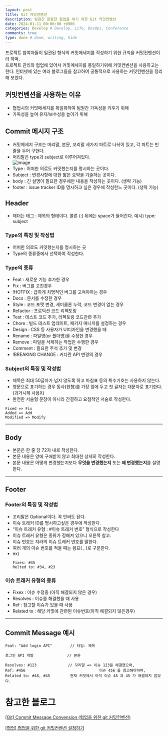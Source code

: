 ```yaml
---
layout: post
title: Git 커밋컨벤션
description: 팀원간 원할한 협업을 하기 위한 Git 커밋컨벤션
date: 2024-01-11 00:00:00 +0900
categories: Develop # Develop, Life, DevOps, Conference
comments: true
type: done # done, writing, hide
---
```


프로젝트 참여자들이 일관된 형식의 커밋메세지를 작성하기 위한 규칙을 커밋컨벤션이라 하며,  
프로젝트 관리와 협업에 있어서 커밋메세지를 통일하기위해 커밋컨벤션을 사용하고는 한다.
인터넷에 있는 여러 블로그들을 참고하여 공통적으로 사용하는 커밋컨벤션을 정리해 보았다.

## 커밋컨벤션을 사용하는 이유

- 협업시의 커밋메세지를 획일화하여 팀원간 가독성을 키우기 위해
- 가독성을 높여 유지/보수성을 높이기 위해

## Commit 메시지 구조

- 커밋메세지 구조는 머리말, 본문, 꼬리말 세가지 파트로 나뉘어 있고, 각 파트는 빈줄을 두어 구한다.
- 머리말은 type과 subject로 이루어져있다.  
  ![image](https://github.com/koreamarin/koreamarin.github.io/assets/110477854/f62985d5-089d-4a4e-9d34-61a15329c5f1)
- Type : 어떠한 의로도 커밋했는지를 명시하는 곳이다.
- Subject : 변경사항에 대한 짧은 요약을 기술하는 곳이다.
- body : 긴 설명이 필요한 경우에만 내용을 작성하는 곳이다. (생략 가능)
- footer : issue tracker ID를 명시하고 싶은 경우에 작성한느 곳이다. (생략 가능)

## Header

- 헤더는 태그 : 제목의 형태이다. 콜론 (:) 뒤에는 space가 들어간다. 예시) type: subject

### Type의 특징 및 작성법

- 어떠한 의로도 커밋했는지를 명시하는 곳
- Type의 종류중에서 선택하여 작성한다.

### Type의 종류

- Feat : 새로운 기능 추가한 경우
- Fix : 버그를 고친경우
- !HOTFIX : 급하게 치명적인 버그를 고쳐야하는 경우
- Docs : 문서를 수정한 경우
- Style : 코드 포맷 변경, 세미콜론 누락, 코드 변경이 없는 경우
- Refactor : 프로덕션 코드 리펙토링
- Test : 테스트 코드 추가, 리펙토링 코드관련 추가
- Chore : 빌드 테스트 업데이트, 패키지 매니저를 설정하는 경우
- Design : CSS 등 사용자가 UI디자인을 변경했을 때
- Rename : 파일명(or 폴더명)을 수정한 경우
- Remove : 파일을 삭제하는 작업만 수행한 경우
- Comment : 필요한 주석 추가 및 변경
- !BREAKING CHANGE : 커다란 API 변경의 경우

### Subject의 특징 및 작성법

- 제목은 최대 50글자가 넘지 않도록 하고 마침표 등의 특수기호는 사용하지 않는다.
- 영문으로 표기하는 경우 동사(원형)를 가장 앞에 두고 첫 글자는 대문자로 표기한다. (과거시제 사용X)
- 완전한 서술형 문장이 아니라 간결하고 요점적인 서술로 작성한다.

```
Fixed => Fix
Added => Add
Modified => Modify
```

---

## Body

- 본문은 한 줄 당 72자 내로 작성한다.
- 본문 내용은 양에 구애받지 않고 최대한 상세히 작성한다.
- 본문 내용은 어떻게 변경했는지보다 **무엇을 변경했는지** 또는 **왜 변경했는지**를 설명한다.

---

## Footer

### Footer의 특징 및 작성법

- 꼬리말은 Optional이다. 꼭 안써도 된다.
- 이슈 트래커 ID를 명시하고싶은 경우에 작성한다.
- “이슈 트래커 유형 : #이슈 트래커 번호” 형식으로 작성한다
- 이슈 트래커 유형은 종류가 정해져 있으니 오른쪽 참고.
- 이슈 번호는 지라의 이슈 트래커 번호를 말한다.
- 여러 개의 이슈 번호를 적을 때는 쉼표( , )로 구분한다.
- ex)
  ```
  Fixes: #45
  Relted to: #34, #23
  ```

### 이슈 트래커 유형의 종류

- Fixex : 이슈 수정중 (아직 해결되지 않은 경우)
- Resolves : 이슈를 해결했을 때 사용
- Ref : 참고할 이슈가 있을 때 사용
- Related to : 해당 커밋에 관련된 이슈번호(아직 해결되지 않은경우)

---

## Commit Message 예시

```
Feat: "Add login API"        // 타입: 제목

로그인 API 개발               // 본문

Resolves: #123              // 꼬리말 => 이슈 123을 해결했으며,
Ref: #456                                 이슈 456 를 참고해야하며,
Related to: #48, #45         현재 커밋에서 아직 이슈 48 과 45 가 해결되지 않았다.
```

# 참고한 블로그

[[Git] Commit Message Convension (협업을 위한 git 커밋컨벤션)](https://velog.io/@msung99/Git-Commit-Message-Convension)

[[협업] 협업을 위한 git 커밋컨벤션 설정하기](https://overcome-the-limits.tistory.com/entry/협업-협업을-위한-기본적인-git-커밋컨벤션-설정하기)
